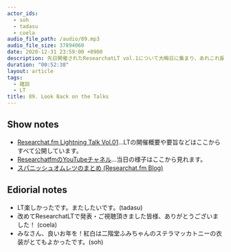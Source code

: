 ```yaml
---
actor_ids:
  - soh
  - tadasu
  - coela
audio_file_path: /audio/89.mp3
audio_file_size: 37894060
date: 2020-12-31 23:59:00 +0900
description: 先日開催されたResearchatLT vol.1について大晦日に集まり、あれこれ振り返りました。
duration: "00:52:38"
layout: article
tags:
  - 雑談
  - LT
title: 89. Look Back on the Talks
---
```


## Show notes
- [Researchat.fm Lightning Talk Vol.01](https://researchat.fm/blog/8/)...LTの開催概要や要旨などはここからすべて公開しています。
- [ResearchatfmのYouTubeチャネル](https://www.youtube.com/watch?v=kKLt956ieSM)...当日の様子はここから見れます。
- [スパニッシュオムレツのまとめ (Researchat.fm Blog)](https://researchat.fm/blog/9/)

## Ediorial notes
- LT楽しかったです。またしたいです。(tadasu)
- 改めてResearchatLTで発表・ご視聴頂きました皆様、ありがとうございました！ (coela)
- みなさん、良いお年を！紅白は二階堂ふみちゃんのステラマッカトニーの衣装がとてもよかったです。(soh)
